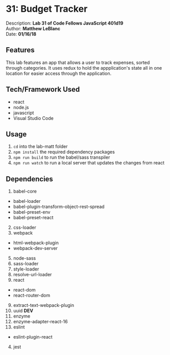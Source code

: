 # 31: Budget Tracker
Description: **Lab 31 of Code Fellows JavaScript 401d19** </br>
Author: **Matthew LeBlanc** </br>
Date: **01/16/18**

## Features
This lab features an app that allows a user to track expenses, sorted through categories. It uses redux to hold the appplication's state all in one location for easier access through the application.

## Tech/Framework Used
- react
- node.js
- javascript
- Visual Studio Code

## Usage
1. `cd` into the lab-matt folder
2. `npm install` the required dependency packages
3. `npm run build` to run the babel/sass transpiler
4. `npm run watch` to run a local server that updates the changes from react

## Dependencies
1. babel-core
  - babel-loader
  - babel-plugin-transform-object-rest-spread
  - babel-preset-env
  - babel-preset-react
2. css-loader
4. webpack
  - html-webpack-plugin
  - webpack-dev-server
5. node-sass
6. sass-loader
7. style-loader
7. resolve-url-loader
8. react
  - react-dom
  - react-router-dom
9. extract-text-webpack-plugin
10. uuid
**DEV**
1. enzyme
2. enzyme-adapter-react-16
3. eslint
  - eslint-plugin-react
4. jest